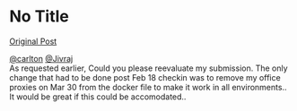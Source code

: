# No Title

[Original Post](https://discourse.onlinedegree.iitm.ac.in/t/171141/458)

<p><a class="mention" href="/u/carlton">@carlton</a> <a class="mention" href="/u/jivraj">@Jivraj</a><br>
As requested earlier, Could you please reevaluate my submission.  The only change that had to be done post Feb 18 checkin was to remove my office proxies on Mar 30 from the docker file  to make it work in all environments.. It  would be great if this could be accomodated..</p>